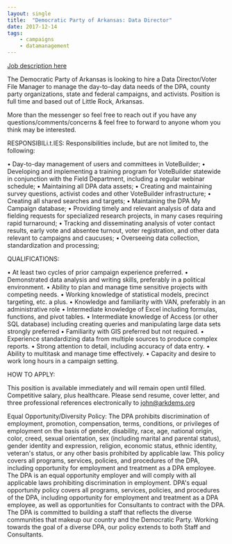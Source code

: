 ```yaml
---
layout: single
title:  "Democratic Party of Arkansas: Data Director"
date: 2017-12-14
tags: 
    - campaigns
    - datamanagement
---
```


[Job description here](https://drive.google.com/file/d/0B9_aAEjlRGgQUzQ1c0k4RXNfdHpMaXQ0aWZIeFRNWC05aTVn/view?usp=sharing)

The Democratic Party of Arkansas is looking to hire a Data Director/Voter File Manager to manage the day-to-day data needs of the DPA, county party organizations, state and federal campaigns, and activists. Position is full time and based out of Little Rock, Arkansas.

More than the messenger so feel free to reach out if you have any questions/comments/concerns & feel free to forward to anyone whom you think may be interested.

RESPONSIBILi.t.IES:
Responsibilities include, but are not limited to, the following:
 
• Day-to-day management of users and committees in VoteBuilder;
• Developing and implementing a training program for VoteBuilder statewide in conjunction with the Field Department, including a regular webinar schedule;
• Maintaining all DPA data assets;
• Creating and maintaining survey questions, activist codes and other VoteBuilder infrastructure;
• Creating all shared searches and targets;
• Maintaining the DPA My Campaign database;
• Providing timely and relevant analysis of data and fielding requests for specialized research projects, in many cases requiring rapid turnaround;
• Tracking and disseminating analysis of voter contact results, early vote and absentee turnout, voter registration, and other data relevant to campaigns and caucuses;
• Overseeing data collection, standardization and processing;
 
QUALIFICATIONS:
 
• At least two cycles of prior campaign experience preferred.
• Demonstrated data analysis and writing skills, preferably in a political environment.
• Ability to plan and manage time sensitive projects with competing needs.
• Working knowledge of statistical models, precinct targeting, etc. a plus.
• Knowledge and familiarity with VAN, preferably in an administrative role
• Intermediate knowledge of Excel including formulas, functions, and pivot tables.
• Intermediate knowledge of Access (or other SQL database) including creating queries and manipulating large data sets strongly preferred
• Familiarity with GIS preferred but not required.
• Experience standardizing data from multiple sources to produce complex reports.
• Strong attention to detail, including accuracy of data entry.
• Ability to multitask and manage time effectively.
• Capacity and desire to work long hours in a campaign setting.
 
HOW TO APPLY:
 
This position is available immediately and will remain open until filled.  Competitive salary, plus healthcare.  Please send resume, cover letter, and three professional references electronically to john@arkdems.org
 
Equal Opportunity/Diversity Policy: The DPA prohibits discrimination of employment, promotion, compensation, terms, conditions, or privileges of employment on the basis of gender, disability, race, age, national origin, color, creed, sexual orientation, sex (including marital and parental status), gender identity and expression, religion, economic status, ethnic identity, veteran's status, or any other basis prohibited by applicable law. This policy covers all programs, services, policies, and procedures of the DPA, including opportunity for employment and treatment as a DPA employee. The DPA is an equal opportunity employer and will comply with all applicable laws prohibiting discrimination in employment.
 DPA's equal opportunity policy covers all programs, services, policies, and procedures of the DPA, including opportunity for employment and treatment as a DPA employee, as well as opportunities for Consultants to contract with the DPA.
The DPA is committed to building a staff that reflects the diverse communities that makeup our country and the Democratic Party. Working towards the goal of a diverse DPA, our policy extends to both Staff and Consultants.
